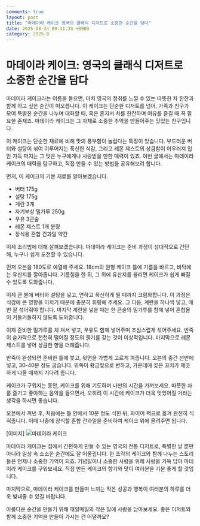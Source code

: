```yaml
---
comments: true
layout: post
title: "마데이라 케이크 영국의 클래식 디저트로 소중한 순간을 담다"
date: 2025-08-24 09:31:33 +0900
category: 2025-8
---
```


# 마데이라 케이크: 영국의 클래식 디저트로 소중한 순간을 담다

마데이라 케이크라는 이름을 들으면, 마치 영국의 정취를 느낄 수 있는 따뜻한 차 한잔과 함께 하고 싶은 순간이 떠오릅니다. 이 케이크는 단순한 디저트를 넘어, 가족과 친구가 모여 특별한 순간을 나누며 대화할 때, 혹은 혼자서 차를 한잔하며 여유를 즐길 때 꼭 필요한 존재죠. 마데이라 케이크는 그 자체로 소중한 추억을 만들어주는 맛있는 친구입니다.

이 케이크는 단순한 재료에 비해 맛의 풍부함이 놀랍다는 특징이 있습니다. 부드러운 버터와 설탕이 섞여 이루어지는 푹신한 식감, 그리고 레몬 제스트의 상큼함이 어우러져 입안 가득 퍼지는 그 맛은 누구에게나 사랑받을 만한 매력이 있죠. 이번 글에서는 마데이라 케이크의 매력을 탐구하고, 직접 만들 수 있는 방법을 공유해보려 합니다. 

먼저, 이 케이크의 기본 재료를 알아보겠습니다.

- 버터 175g
- 설탕 175g
- 계란 3개
- 자기부상 밀가루 250g
- 우유 3큰술
- 레몬 제스트 1개 분량
- 장식용 혼합 건과일 약간

이제 조리법에 대해 살펴보겠습니다. 마데이라 케이크는 준비 과정이 상대적으로 간단해, 누구나 쉽게 도전할 수 있습니다. 

먼저 오븐을 180도로 예열해 주세요. 18cm의 원형 케이크 틀에 기름을 바르고, 바닥에는 유산지를 깔아줍니다. 기름칠을 한 뒤, 그 위에 유산지를 올리면 케이크가 쉽게 빠질 수 있도록 도와줍니다.

이제 큰 볼에 버터와 설탕을 넣고, 연하고 푹신하게 될 때까지 크림화합니다. 이 과정은 식감에 큰 영향을 미치기 때문에 충분히 휘핑해 주세요. 그 다음, 계란을 하나씩 넣고, 매번 잘 섞어줘야 합니다. 마지막 계란을 넣을 때는 한 큰술의 밀가루를 함께 넣어 혼합물이 커들커들하지 않도록 도와줍니다. 

이제 준비한 밀가루를 체 쳐서 넣고, 우유도 함께 넣어주며 조심스럽게 섞어주세요. 반죽이 숟가락으로 천천히 떨어질 정도의 묽기를 갖는 것이 이상적입니다. 마지막으로 레몬 제스트를 넣어 상큼한 향을 더해줍니다.

반죽이 완성되면 준비한 틀에 붓고, 윗면을 가볍게 고르게 펴줍니다. 오븐의 중간 선반에 넣고, 30-40분 정도 굽습니다. 위쪽이 황금빛으로 변하고, 가운데에 꽂은 꼬치가 깨끗하게 나올 때까지 기다려 줍니다. 

케이크가 구워지는 동안, 케이크를 위해 기도하며 나만의 시간을 가져보세요. 따뜻한 차를 즐기고 좋아하는 음악을 들으면서, 오히려 이 시간에 케이크가 더욱 맛있어질 거라는 생각을 하시면 좋습니다.

오븐에서 꺼낸 후, 처음에는 틀 안에서 10분 정도 식힌 뒤, 와이어 랙으로 옮겨 완전히 식혀줍니다. 이때 나중에 장식할 혼합 건과일을 준비하여 케이크 위에 올려주면 됩니다.

[이미지]
![마데이라 케이크](https://www.themealdb.com/images/media/meals/urtqut1511723591.jpg)

마데이라 케이크는 집에서 간편하게 만들 수 있는 영국의 전통 디저트로, 특별한 날 뿐만 아니라 일상 속 소소한 순간에도 잘 어울립니다. 한 조각의 케이크와 함께 나누는 스토리들은 언제나 소중한 기억이 되죠. 기념일이나 소중한 사람을 위해 사랑을 가득 담아 마데이라 케이크를 구워보세요. 직접 만든 케이크의 향기와 맛이 여러분을 기분 좋게 할 것입니다. 

마지막으로, 마데이라 케이크를 만들며 느끼는 작은 성공과 행복이 여러분의 하루를 더욱 빛내줄 수 있길 바랍니다. 

아름다운 순간을 만들기 위해 매일매일의 작은 일에 사랑을 담아보세요. 좋은 디저트와 함께 소중한 기억을 만들어 가시는 건 어떨까요?